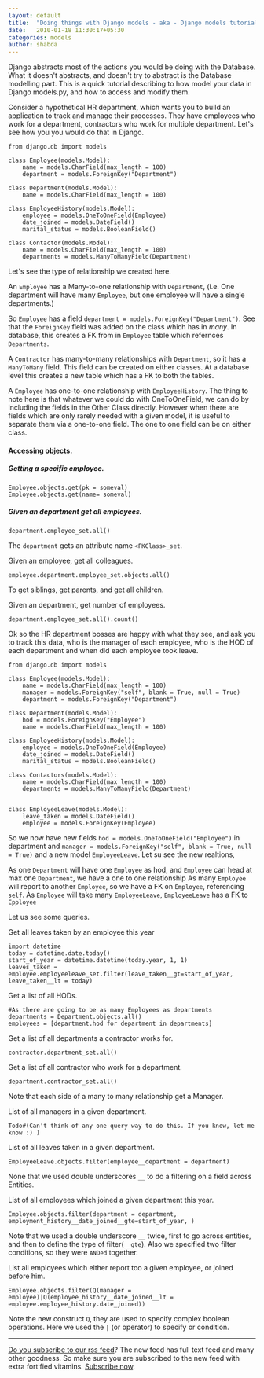```yaml
---
layout: default
title:  "Doing things with Django models - aka - Django models tutorial"
date:   2010-01-18 11:30:17+05:30
categories: models
author: shabda
---
```

Django abstracts most of the actions you would be doing with the Database.
What it doesn't abstracts, and doesn't try to abstract is the Database modelling part. This is a quick tutorial
describing to how model your data in Django models.py, and how to access and modify them.

Consider a hypothetical HR department, which wants you to build an application to track and manage their processes.
They have employees who work for a department, contractors who work for multiple department. Let's see how you
you would do that in Django.


    from django.db import models

    class Employee(models.Model):
        name = models.CharField(max_length = 100)
        department = models.ForeignKey("Department")

    class Department(models.Model):
        name = models.CharField(max_length = 100)

    class EmployeeHistory(models.Model):
        employee = models.OneToOneField(Employee)
        date_joined = models.DateField()
        marital_status = models.BooleanField()

    class Contactor(models.Model):
        name = models.CharField(max_length = 100)
        departments = models.ManyToManyField(Department)


Let's see the type of relationship we created here.

An `Employee` has a Many-to-one relationship with `Department`, (i.e. One department will have many
`Employee`, but one employee will have a single departments.)

So `Employee` has a field `department = models.ForeignKey("Department")`. See that the `ForeignKey` field
was added on the class which has in *many*. In database, this creates a FK from in `Employee` table which refernces
`Departments`.

A `Contractor` has many-to-many relationships with `Department`, so it has a `ManyToMany` field. This field can be created
on either classes. At a database level this creates a new table which has a FK to both the tables.

A `Employee` has one-to-one relationship with `EmployeeHistory`. The thing to note here is that whatever we could do with
OneToOneField, we can do by including the fields in the Other Class directly. However when there are fields which are only rarely
needed with a given model, it is useful to separate them via a one-to-one field. The one to one field can be on either class.


#### Accessing objects.

##### Getting a specific employee.

    Employee.objects.get(pk = someval)
    Employee.objects.get(name= someval)

##### Given an department get all employees.

    department.employee_set.all()

The `department` gets an attribute name `<FKClass>_set`.

Given an employee, get all colleagues.

    employee.department.employee_set.objects.all()

To get siblings, get parents, and get all children.

Given an department, get number of employees.

    department.employee_set.all().count()


Ok so the HR department bosses are happy with what they see, and ask you to track this data,
who is the manager of each employee, who is the HOD of each department and when did each employee took leave.


    from django.db import models

    class Employee(models.Model):
        name = models.CharField(max_length = 100)
        manager = models.ForeignKey("self", blank = True, null = True)
        department = models.ForeignKey("Department")

    class Department(models.Model):
        hod = models.ForeignKey("Employee")
        name = models.CharField(max_length = 100)

    class EmployeeHistory(models.Model):
        employee = models.OneToOneField(Employee)
        date_joined = models.DateField()
        marital_status = models.BooleanField()

    class Contactors(models.Model):
        name = models.CharField(max_length = 100)
        departments = models.ManyToManyField(Department)


    class EmployeeLeave(models.Model):
        leave_taken = models.DateField()
        employee = models.ForeignKey(Employee)

So we now have new fields `hod = models.OneToOneField("Employee")` in department and
`manager = models.ForeignKey("self", blank = True, null = True)` and a new model `EmployeeLeave`. Let su see
the new realtions,

As one `Department` will have one `Employee` as hod, and `Employee` can head at max one `Department`, we have a one to one relationship
As many `Employee` will report to another `Employee`, so we have a FK on `Employee`, referencing `self`.
As `Employee` will take many `EmployeeLeave`, `EmployeeLeave` has a FK to `Epployee`

Let us see some queries.


Get all leaves taken by an employee this year

    import datetime
    today = datetime.date.today()
    start_of_year = datetime.datetime(today.year, 1, 1)
    leaves_taken = employee.employeeleave_set.filter(leave_taken__gt=start_of_year, leave_taken__lt = today)


Get a list of all HODs.

    #As there are going to be as many Employees as departments
    departments = Department.objects.all()
    employees = [department.hod for department in departments]

Get a list of all departments a contractor works for.

    contractor.department_set.all()

Get a list of all contractor who work for a department.

    department.contractor_set.all()

Note that each side of a many to many relationship get a Manager.

List of all managers in a given department.

    Todo#(Can't think of any one query way to do this. If you know, let me know :) )

List of all leaves taken in a given department.

    EmployeeLeave.objects.filter(employee__department = department)

None that we used double underscores `__` to do a filtering on a field across Entities.

List of all employees which joined a given department this year.

    Employee.objects.filter(department = department, employment_history__date_joined__gte=start_of_year, )

Note that we used a double underscore `__` twice, first to go across entities, and then to define the type of filter(`__gte`).
Also we specified two filter conditions, so they were `ANDed` together.

List all employees which either report too a given employee, or joined before him.

    Employee.objects.filter(Q(manager = employee)|Q(employee_history__date_joined__lt = employee.employee_history.date_joined))

Note the new construct `Q`, they are used to specify complex boolean operations. Here we used the `|` (or operator) to specify or condition.

-----

[Do you subscribe to our rss feed](http://feeds.feedburner.com/uswarearticles)? The new feed has full text feed and many other goodness. So make sure you are subscribed to the new feed with extra fortified vitamins. [Subscribe now](http://feeds.feedburner.com/uswarearticles).





